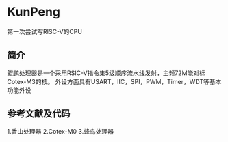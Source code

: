# KunPeng
第一次尝试写RISC-V的CPU

## 简介
鲲鹏处理器是一个采用RSIC-V指令集5级顺序流水线发射，主频72M能对标Cotex-M3的核。
外设方面具有USART，IIC，SPI，PWM，Timer，WDT等基本功能外设

## 参考文献及代码
1.香山处理器
2.Cotex-M0
3.蜂鸟处理器